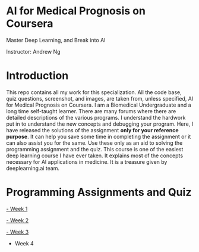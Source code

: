 # AI for Medical Prognosis on Coursera

Master Deep Learning, and Break into AI

Instructor: Andrew Ng

# Introduction
This repo contains all my work for this specialization. All the code base, quiz questions, screenshot, and images, are taken from, unless specified, AI for Medical Prognosis on Coursera. I am a Biomedical Undergraduate and a long time self-taught learner. There are many forums where there are detailed descriptions of the various programs. I understand the hardwork put in to understand the new concepts and debugging your program. Here, I have released the solutions of the assignment **only for your reference purpose**. It can help you save some time in completing the assignment or it can also assist you for the same. Use these only as an aid to solving the programming assignment and the quiz. This course is one of the easiest deep learning course I have ever taken. It explains most of the concepts necessary for AI applications in medicine. It is a treasure given by deeplearning.ai team.

# Programming Assignments and Quiz
[- Week 1 ](https://github.com/mk-gurucharan/AI-for-Medical-Prognosis/tree/master/Week%201)

[- Week 2 ](https://github.com/mk-gurucharan/AI-for-Medical-Prognosis/tree/master/Week%202)

[- Week 3 ](https://github.com/mk-gurucharan/AI-for-Medical-Prognosis/tree/master/Week3)

- Week 4
